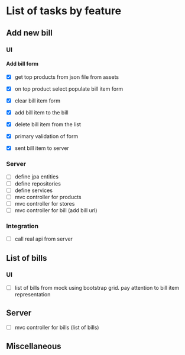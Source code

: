 
# List of tasks by feature
## Add new bill

### UI
#### Add bill form
- [x] get top products from json file from  assets
- [x] on top product select populate bill item form
- [x] clear bill item form
- [x] add bill item to the bill
- [x] delete bill item from the list
- [x] primary validation of form
- [x] sent bill item to server


### Server
- [ ] define jpa entities
- [ ] define repositories
- [ ] define services
- [ ] mvc controller for products
- [ ] mvc controller for stores
- [ ] mvc controller for bill (add bill url)

### Integration
- [ ] call real api from server


## List of bills
### UI
- [ ] list of bills from mock using bootstrap grid. pay attention to bill item representation


## Server
- [ ] mvc controller for bills (list of bills)


## Miscellaneous 
